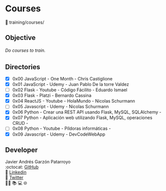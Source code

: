 # Courses
:open_file_folder: training/courses/

## Objective
###### Do courses to train.

## Directories
* [x] 0x00 JavaScript - One Month - Chris Castiglione
* [x] 0x01 JavaScript - Udemy - Juan Pablo De la torre Valdez
* [ ] 0x02 Flask - Youtube - Código Fácilito - Eduardo Ismael
* [x] 0x03 Flask - Platzi - Bernardo Cassina
* [x] 0x04 ReactJS - Youtube - HolaMundo - Nicolas Schurmann
* [ ] 0x05 Javascript - Udemy - Nicolas Schurmann
* [x] 0x06 Python - Crear una REST API usando Flask, MySQL, SQLAlchemy - 
* [x] 0x07 Python - Aplicación web utilizando Flask, MySQL, operaciones CRUD - 
* [ ] 0x08 Python - Youtube - Píldoras informáticas - 
* [x] 0x09 Javascript - Udemy - DevCodeWebApp

## Developer
Javier Andrés Garzón Patarroyo  
:octocat: [GitHub](https://github.com/javierandresgp/)  
:link: [Linkedin](https://www.linkedin.com/in/javierandresgp/)  
:link: [Twitter](https://twitter.com/javierandresgp0)  
:man_technologist: :books: :computer: :globe_with_meridians: